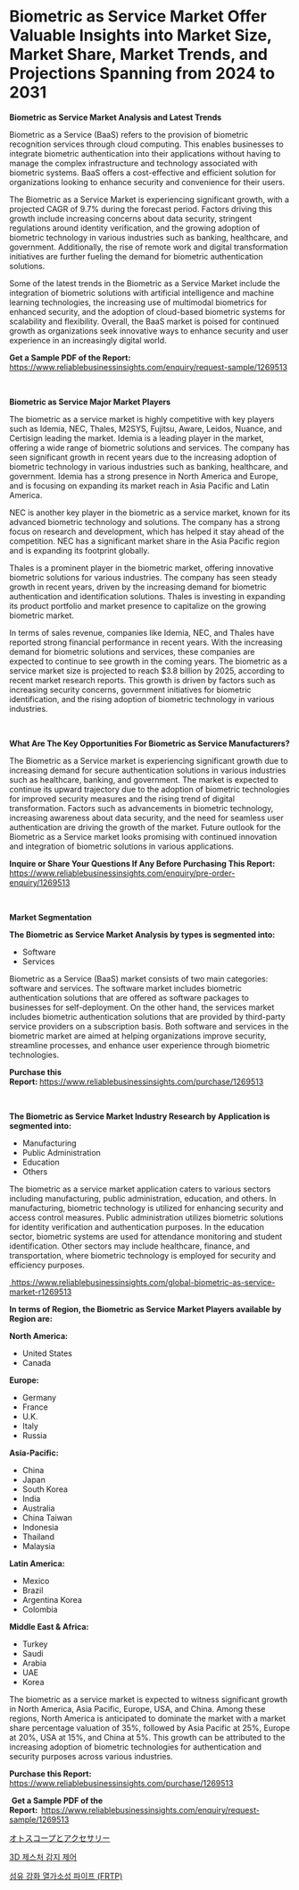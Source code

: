 <p><h1>Biometric as Service Market Offer Valuable Insights into Market Size, Market Share, Market Trends, and Projections Spanning from 2024 to 2031</h1></p><p><strong>Biometric as Service Market Analysis and Latest Trends</strong></p>
<p><p>Biometric as a Service (BaaS) refers to the provision of biometric recognition services through cloud computing. This enables businesses to integrate biometric authentication into their applications without having to manage the complex infrastructure and technology associated with biometric systems. BaaS offers a cost-effective and efficient solution for organizations looking to enhance security and convenience for their users.</p><p>The Biometric as a Service Market is experiencing significant growth, with a projected CAGR of 9.7% during the forecast period. Factors driving this growth include increasing concerns about data security, stringent regulations around identity verification, and the growing adoption of biometric technology in various industries such as banking, healthcare, and government. Additionally, the rise of remote work and digital transformation initiatives are further fueling the demand for biometric authentication solutions.</p><p>Some of the latest trends in the Biometric as a Service Market include the integration of biometric solutions with artificial intelligence and machine learning technologies, the increasing use of multimodal biometrics for enhanced security, and the adoption of cloud-based biometric systems for scalability and flexibility. Overall, the BaaS market is poised for continued growth as organizations seek innovative ways to enhance security and user experience in an increasingly digital world.</p></p>
<p><strong>Get a Sample PDF of the Report:&nbsp;</strong> <a href="https://www.reliablebusinessinsights.com/enquiry/request-sample/1269513">https://www.reliablebusinessinsights.com/enquiry/request-sample/1269513</a></p>
<p>&nbsp;</p>
<p><strong>Biometric as Service Major Market Players</strong></p>
<p><p>The biometric as a service market is highly competitive with key players such as Idemia, NEC, Thales, M2SYS, Fujitsu, Aware, Leidos, Nuance, and Certisign leading the market. Idemia is a leading player in the market, offering a wide range of biometric solutions and services. The company has seen significant growth in recent years due to the increasing adoption of biometric technology in various industries such as banking, healthcare, and government. Idemia has a strong presence in North America and Europe, and is focusing on expanding its market reach in Asia Pacific and Latin America.</p><p>NEC is another key player in the biometric as a service market, known for its advanced biometric technology and solutions. The company has a strong focus on research and development, which has helped it stay ahead of the competition. NEC has a significant market share in the Asia Pacific region and is expanding its footprint globally.</p><p>Thales is a prominent player in the biometric market, offering innovative biometric solutions for various industries. The company has seen steady growth in recent years, driven by the increasing demand for biometric authentication and identification solutions. Thales is investing in expanding its product portfolio and market presence to capitalize on the growing biometric market.</p><p>In terms of sales revenue, companies like Idemia, NEC, and Thales have reported strong financial performance in recent years. With the increasing demand for biometric solutions and services, these companies are expected to continue to see growth in the coming years. The biometric as a service market size is projected to reach $3.8 billion by 2025, according to recent market research reports. This growth is driven by factors such as increasing security concerns, government initiatives for biometric identification, and the rising adoption of biometric technology in various industries.</p></p>
<p>&nbsp;</p>
<p><strong>What Are The Key Opportunities For Biometric as Service Manufacturers?</strong></p>
<p><p>The Biometric as a Service market is experiencing significant growth due to increasing demand for secure authentication solutions in various industries such as healthcare, banking, and government. The market is expected to continue its upward trajectory due to the adoption of biometric technologies for improved security measures and the rising trend of digital transformation. Factors such as advancements in biometric technology, increasing awareness about data security, and the need for seamless user authentication are driving the growth of the market. Future outlook for the Biometric as a Service market looks promising with continued innovation and integration of biometric solutions in various applications.</p></p>
<p><strong>Inquire or Share Your Questions If Any Before Purchasing This Report:</strong> <a href="https://www.reliablebusinessinsights.com/enquiry/pre-order-enquiry/1269513">https://www.reliablebusinessinsights.com/enquiry/pre-order-enquiry/1269513</a></p>
<p>&nbsp;</p>
<p><strong>Market Segmentation</strong></p>
<p><strong>The Biometric as Service Market Analysis by types is segmented into:</strong></p>
<p><ul><li>Software</li><li>Services</li></ul></p>
<p><p>Biometric as a Service (BaaS) market consists of two main categories: software and services. The software market includes biometric authentication solutions that are offered as software packages to businesses for self-deployment. On the other hand, the services market includes biometric authentication solutions that are provided by third-party service providers on a subscription basis. Both software and services in the biometric market are aimed at helping organizations improve security, streamline processes, and enhance user experience through biometric technologies.</p></p>
<p><strong>Purchase this Report:&nbsp;</strong><a href="https://www.reliablebusinessinsights.com/purchase/1269513">https://www.reliablebusinessinsights.com/purchase/1269513</a></p>
<p>&nbsp;</p>
<p><strong>The Biometric as Service Market Industry Research by Application is segmented into:</strong></p>
<p><ul><li>Manufacturing</li><li>Public Administration</li><li>Education</li><li>Others</li></ul></p>
<p><p>The biometric as a service market application caters to various sectors including manufacturing, public administration, education, and others. In manufacturing, biometric technology is utilized for enhancing security and access control measures. Public administration utilizes biometric solutions for identity verification and authentication purposes. In the education sector, biometric systems are used for attendance monitoring and student identification. Other sectors may include healthcare, finance, and transportation, where biometric technology is employed for security and efficiency purposes.</p></p>
<p><a href="https://www.reliablebusinessinsights.com/global-biometric-as-service-market-r1269513">&nbsp;https://www.reliablebusinessinsights.com/global-biometric-as-service-market-r1269513</a></p>
<p><strong>In terms of Region, the Biometric as Service Market Players available by Region are:</strong></p>
<p>
    <p> <strong> North America: </strong>
        <ul>
            <li>United States</li>
            <li>Canada</li>
        </ul>
        </p> 
    <p> <strong> Europe: </strong>
        <ul>
            <li>Germany</li>
            <li>France</li>
            <li>U.K.</li>
            <li>Italy</li>
            <li>Russia</li>
        </ul>
        </p> 
    <p> <strong> Asia-Pacific: </strong>
        <ul>
            <li>China</li>
            <li>Japan</li>
            <li>South Korea</li>
            <li>India</li>
            <li>Australia</li>
            <li>China Taiwan</li>
            <li>Indonesia</li>
            <li>Thailand</li>
            <li>Malaysia</li>
        </ul>
        </p> 
    <p> <strong> Latin America: </strong>
        <ul>
            <li>Mexico</li>
            <li>Brazil</li>
            <li>Argentina Korea</li>
            <li>Colombia</li>
        </ul>
        </p> 
    <p> <strong> Middle East & Africa: </strong>
        <ul>
            <li>Turkey</li>
            <li>Saudi</li>
            <li>Arabia</li>
            <li>UAE</li>
            <li>Korea</li>
        </ul>
    </p>
    </p>
<p><p>The biometric as a service market is expected to witness significant growth in North America, Asia Pacific, Europe, USA, and China. Among these regions, North America is anticipated to dominate the market with a market share percentage valuation of 35%, followed by Asia Pacific at 25%, Europe at 20%, USA at 15%, and China at 5%. This growth can be attributed to the increasing adoption of biometric technologies for authentication and security purposes across various industries.</p></p>
<p><strong>Purchase this Report: </strong><a href="https://www.reliablebusinessinsights.com/purchase/1269513">https://www.reliablebusinessinsights.com/purchase/1269513</a></p>
<p>&nbsp;<strong>Get a Sample PDF of the Report:&nbsp;&nbsp;</strong><a href="https://www.reliablebusinessinsights.com/enquiry/request-sample/1269513">https://www.reliablebusinessinsights.com/enquiry/request-sample/1269513</a></p>
<p><strong></strong></p>
<p><p><a href="https://github.com/DanykaKilback/Market-Research-Report-List-1/blob/main/4486401108030.md">オトスコープとアクセサリー</a></p><p><a href="https://github.com/vs10l4sfg5c/Market-Research-Report-List-2/blob/main/913939391672.md">3D 제스처 감지 제어</a></p><p><a href="https://github.com/crfsywufhm81415/Market-Research-Report-List-2/blob/main/322244791670.md">섬유 강화 열가소성 파이프 (FRTP)</a></p></p>